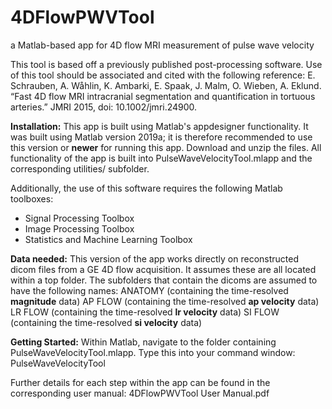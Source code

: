 # 4DFlowPWVTool
a Matlab-based app for 4D flow MRI measurement of pulse wave velocity

This tool is based off a previously published post-processing software. Use of this tool should be associated and cited with the following reference: 
E. Schrauben, A. Wåhlin, K. Ambarki, E. Spaak, J. Malm, O. Wieben, A. Eklund. “Fast 4D flow MRI intracranial segmentation and quantification in tortuous arteries.” JMRI 2015, doi: 10.1002/jmri.24900.

**Installation:**
This app is built using Matlab's appdesigner functionality. It was built using Matlab version 2019a; it is therefore recommended to use this version or **newer** for running this app. Download and unzip the files. All functionality of the app is built into PulseWaveVelocityTool.mlapp and the corresponding utilities/ subfolder.

Additionally, the use of this software requires the following Matlab toolboxes:
- Signal Processing Toolbox
- Image Processing Toolbox
- Statistics and Machine Learning Toolbox

**Data needed:**
This version of the app works directly on reconstructed dicom files from a GE 4D flow acquisition. It assumes these are all located within a top folder. The subfolders that contain the dicoms are assumed to have the following names: 
	ANATOMY (containing the time-resolved **magnitude** data)
	AP FLOW (containing the time-resolved **ap velocity** data)
	LR FLOW (containing the time-resolved **lr velocity** data)
	SI FLOW (containing the time-resolved **si velocity** data)

**Getting Started:**
Within Matlab, navigate to the folder containing PulseWaveVelocityTool.mlapp. Type this into your command window:
PulseWaveVelocityTool

Further details for each step within the app can be found in the corresponding user manual: 4DFlowPWVTool User Manual.pdf
